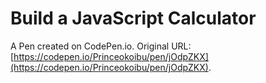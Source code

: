 # Build a JavaScript Calculator

A Pen created on CodePen.io. Original URL: [https://codepen.io/Princeokoibu/pen/jOdpZKX](https://codepen.io/Princeokoibu/pen/jOdpZKX).

